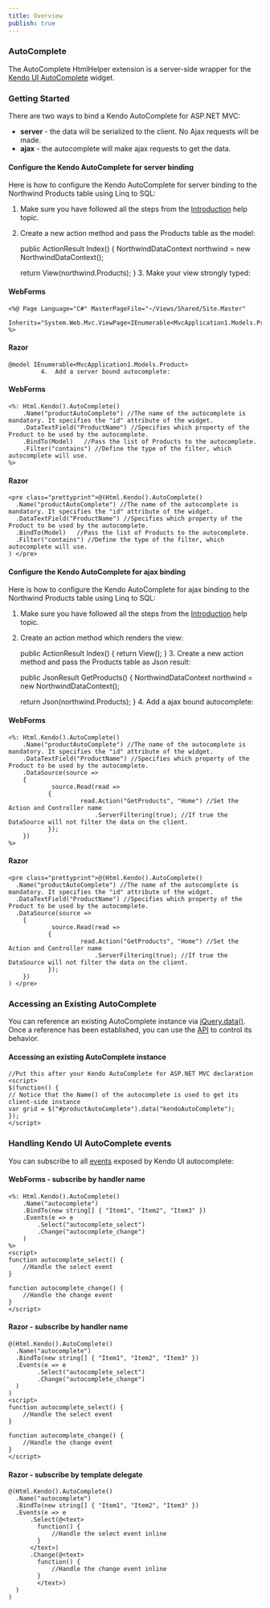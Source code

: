 ```yaml
---
title: Overview
publish: true
---
```


### AutoComplete

The AutoComplete HtmlHelper extension is a server-side wrapper for the [Kendo UI AutoComplete](http://www.kendoui.com/documentation/ui-widgets/autocomplete/overview.aspx) widget.

### Getting Started

There are two ways to bind a Kendo AutoComplete for ASP.NET MVC:

*   **server** - the data will be serialized to the client. No Ajax requests will be made.
*   **ajax** - the autocomplete will make ajax requests to get the data.

#### Configure the Kendo AutoComplete for server binding

Here is how to configure the Kendo AutoComplete for server binding to the Northwind Products table using Linq to SQL:

1.  Make sure you have followed all the steps from the [Introduction](http://www.kendoui.com/documentation/asp-net-mvc/introduction.aspx) help topic.

2.  Create a new action method and pass the Products table as the model:

    public ActionResult Index()
    {
    NorthwindDataContext northwind = new NorthwindDataContext();

    return View(northwind.Products);
    }
        3.  Make your view strongly typed:

#### WebForms

    <%@ Page Language="C#" MasterPageFile="~/Views/Shared/Site.Master" 
       Inherits="System.Web.Mvc.ViewPage<IEnumerable<MvcApplication1.Models.Product>>" %>

#### Razor

    @model IEnumerable<MvcApplication1.Models.Product>
             4.  Add a server bound autocomplete:

#### WebForms

    <%: Html.Kendo().AutoComplete()
        .Name("productAutoComplete") //The name of the autocomplete is mandatory. It specifies the "id" attribute of the widget.
        .DataTextField("ProductName") //Specifies which property of the Product to be used by the autocomplete.
        .BindTo(Model)   //Pass the list of Products to the autocomplete.
        .Filter("contains") //Define the type of the filter, which autocomplete will use.
    %>

#### Razor

    <pre class="prettyprint">@(Html.Kendo().AutoComplete()
      .Name("productAutoComplete") //The name of the autocomplete is mandatory. It specifies the "id" attribute of the widget.
      .DataTextField("ProductName") //Specifies which property of the Product to be used by the autocomplete.
      .BindTo(Model)   //Pass the list of Products to the autocomplete.
      .Filter("contains") //Define the type of the filter, which autocomplete will use.
    ) </pre>

#### Configure the Kendo AutoComplete for ajax binding

Here is how to configure the Kendo AutoComplete for ajax binding to the Northwind Products table using Linq to SQL:

1.  Make sure you have followed all the steps from the [Introduction](http://www.kendoui.com/documentation/asp-net-mvc/introduction.aspx) help topic.

2.  Create an action method which renders the view:

    public ActionResult Index()
    {
    return View();
    }
        3.  Create a new action method and pass the Products table as Json result:

    public JsonResult GetProducts()
    {
    NorthwindDataContext northwind = new NorthwindDataContext();

    return Json(northwind.Products);
    }
        4.  Add a ajax bound autocomplete:

#### WebForms

    <%: Html.Kendo().AutoComplete()
        .Name("productAutoComplete") //The name of the autocomplete is mandatory. It specifies the "id" attribute of the widget.
        .DataTextField("ProductName") //Specifies which property of the Product to be used by the autocomplete.
        .DataSource(source => 
        {
                source.Read(read =>
               {
                        read.Action("GetProducts", "Home") //Set the Action and Controller name
                            .ServerFiltering(true); //If true the DataSource will not filter the data on the client.
               });
        })
    %>

#### Razor

    <pre class="prettyprint">@(Html.Kendo().AutoComplete()
      .Name("productAutoComplete") //The name of the autocomplete is mandatory. It specifies the "id" attribute of the widget.
      .DataTextField("ProductName") //Specifies which property of the Product to be used by the autocomplete.
      .DataSource(source => 
        {
                source.Read(read =>
               {
                        read.Action("GetProducts", "Home") //Set the Action and Controller name
                            .ServerFiltering(true); //If true the DataSource will not filter the data on the client.
               });
        })
    ) </pre>

### Accessing an Existing AutoComplete

You can reference an existing AutoComplete instance via [jQuery.data()](http://api.jquery.com/jQuery.data/).
Once a reference has been established, you can use the [API](http://www.kendoui.com/documentation/ui-widgets/autocomplete/methods.aspx) to control its behavior.



#### Accessing an existing AutoComplete instance

    //Put this after your Kendo AutoComplete for ASP.NET MVC declaration
    <script>
    $(function() { 
    // Notice that the Name() of the autocomplete is used to get its client-side instance
    var grid = $("#productAutoComplete").data("kendoAutoComplete");
    });
    </script>


### Handling Kendo UI AutoComplete events

You can subscribe to all [events](http://www.kendoui.com/documentation/ui-widgets/autocomplete/events.aspx) exposed by Kendo UI autocomplete:



#### WebForms - subscribe by handler name

    <%: Html.Kendo().AutoComplete()
        .Name("autocomplete")
        .BindTo(new string[] { "Item1", "Item2", "Item3" })
        .Events(e => e
            .Select("autocomplete_select")
            .Change("autocomplete_change")
        )
    %>
    <script>
    function autocomplete_select() {
        //Handle the select event
    }

    function autocomplete_change() {
        //Handle the change event
    }
    </script>


#### Razor - subscribe by handler name

    @(Html.Kendo().AutoComplete()
      .Name("autocomplete")
      .BindTo(new string[] { "Item1", "Item2", "Item3" })
      .Events(e => e
            .Select("autocomplete_select")
            .Change("autocomplete_change")
      )
    )
    <script>
    function autocomplete_select() {
        //Handle the select event
    }

    function autocomplete_change() {
        //Handle the change event
    }
    </script>


#### Razor - subscribe by template delegate

    @(Html.Kendo().AutoComplete()
      .Name("autocomplete")
      .BindTo(new string[] { "Item1", "Item2", "Item3" })
      .Events(e => e
          .Select(@<text>
            function() {
                //Handle the select event inline
            }
          </text>)
          .Change(@<text>
            function() {
                //Handle the change event inline
            }
            </text>)
      )
    )

